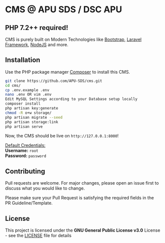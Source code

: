 # CMS @ APU SDS / DSC APU

## PHP 7.2++ required!

CMS is purely built on Modern Technologies like [Bootstrap](https://getboostrap.com), [Laravel Framework](https://laravel.com/), [NodeJS](https://nodejs.org/en/) and more.

## Installation

Use the PHP package manager [Composer](https://getcomposer.org/download/) to install this CMS.

```bash
git clone https://github.com/APU-SDS/cms.git
cd cms/
cp .env.example .env
nano .env OR vim .env
Edit MySQL Settings according to your Database setup locally
composer install
php artisan key:generate
chmod -R o+w storage/
php artisan migrate --seed
php artisan storage:link
php artisan serve
```

Now, the CMS should be live on `http://127.0.0.1:8000`!

<u>Default Credentials:</u>
<br>
<b>Username:</b> `root`
<br>
<b>Password:</b> `password`

## Contributing
Pull requests are welcome. For major changes, please open an issue first to discuss what you would like to change.

Please make sure your Pull Request is satisfying the required fields in the PR Guideline/Template. 

## License
This project is licensed under the **GNU General Public License v3.0** License - see the [LICENSE](LICENSE) file for details

